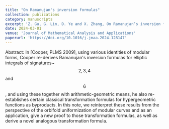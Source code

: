 ```yaml
---
title: "On Ramanujan's inversion formulas"
collection: publications
category: manuscripts
excerpt: 'Z. Gu, G. Lin, D. Ye and X. Zhang, On Ramanujan’s inversion formulas, Journal of Mathematical Analysis and Applications, 535 (2024), 128147.'
date: 2024-03-01
venue: 'Journal of Mathematical Analysis and Applications'
paperurl: 'https://doi.org/10.1016/j.jmaa.2024.128147'
---
```

Abstract: In [Cooper, PLMS 2009], using various identities of modular forms, Cooper re-derives Ramanujan's inversion formulas for elliptic integrals of signatures~$$2,3,4$$ and $$6$$, and using these together with arithmetic-geometric means, he also re-establishes certain classical transformation formulas for hypergeometric functions as byproducts. In this note, we reinterpret these results from the perspective of the orbifold uniformization of modular curves and as an application, give a new proof to those transformation formulas, as well as derive a novel analogous transformation formula.
